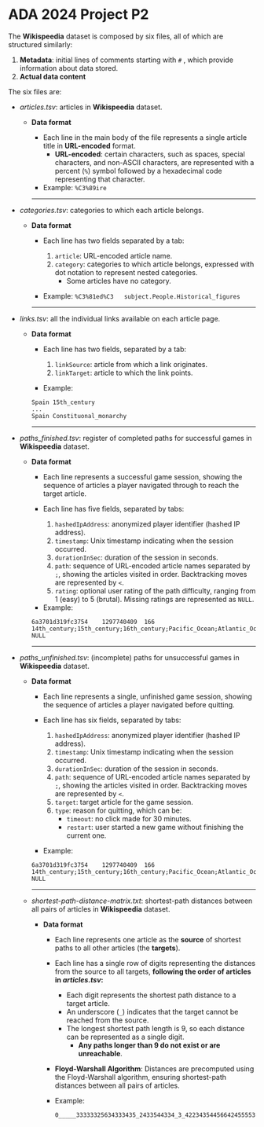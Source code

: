 # ADA 2024 Project P2

The **Wikispeedia** dataset is composed by six files, all of which are structured similarly:

1. **Metadata**: initial lines of comments starting with `#` , which provide information about data stored.
2. **Actual data content**

The six files are:

* *articles.tsv*: articles in **Wikispeedia** dataset.

  * **Data format**

    * Each line in the main body of the file represents a single article title in **URL-encoded** format.
      * **URL-encoded**: certain characters, such as spaces, special characters, and non-ASCII characters, are represented with a percent (`%`) symbol followed by a hexadecimal code representing that character.
    * Example: `%C3%89ire`

    ---
* *categories.tsv*: categories to which each article belongs.

  * **Data format**

    * Each line has two fields separated by a tab:

      1. `article`: URL-encoded article name.
      2. `category`: categories to which article belongs, expressed with dot notation to represent nested categories.
         * Some articles have no category.
    * Example: `%C3%81ed%C3   subject.People.Historical_figures`

    ---
* *links.tsv*: all the individual links available on each article page.

  * **Data format**

    * Each line has two fields, separated by a tab:

      1. `linkSource`: article from which a link originates.
      2. `linkTarget`:  article to which the link points.
    * Example:

    ```
    Spain 15th_century
    ...
    Spain Constituonal_monarchy

    ```
    ---
* *paths_finished.tsv*: register of completed paths for successful games in **Wikispeedia** dataset.

  * **Data format**

    * Each line represents a successful game session, showing the sequence of articles a player navigated through to reach the target article.
    * Each line has five fields, separated by tabs:

      1. `hashedIpAddress`: anonymized player identifier (hashed IP address).
      2. `timestamp`: Unix timestamp indicating when the session occurred.
      3. `durationInSec`: duration of the session in seconds.
      4. `path`: sequence of URL-encoded article names separated by `;`, showing the articles visited in order. Backtracking moves are represented by `<`.
      5. `rating`: optional user rating of the path difficulty, ranging from 1 (easy) to 5 (brutal). Missing ratings are represented as `NULL`.

    - Example:

    ```
    6a3701d319fc3754	1297740409	166	14th_century;15th_century;16th_century;Pacific_Ocean;Atlantic_Ocean;Accra;Africa;Atlantic_slave_trade;African_slave_trade	NULL
    ```
    ---
* *paths_unfinished.tsv*: (incomplete) paths for unsuccessful games in **Wikispeedia** dataset.

  * **Data format**

    * Each line represents a single, unfinished game session, showing the sequence of articles a player navigated before quitting.
    * Each line has six fields, separated by tabs:

      1. `hashedIpAddress`: anonymized player identifier (hashed IP address).
      2. `timestamp`: Unix timestamp indicating when the session occurred.
      3. `durationInSec`: duration of the session in seconds.
      4. `path`: sequence of URL-encoded article names separated by `;`, showing the articles visited in order. Backtracking moves are represented by `<`.
      5. `target`: target article for the game session.
      6. `type`: reason for quitting, which can be:
         - `timeout`: no click made for 30 minutes.
         - `restart`: user started a new game without finishing the current one.
    * Example:

    ```
    6a3701d319fc3754	1297740409	166	14th_century;15th_century;16th_century;Pacific_Ocean;Atlantic_Ocean;Accra;Africa;Atlantic_slave_trade;African_slave_trade	NULL
    ```
    ---
  * *shortest-path-distance-matrix.txt*: shortest-path distances between all pairs of articles in **Wikispeedia** dataset.

    * **Data format**
      * Each line represents one article as the **source** of shortest paths to all other articles (the **targets**).
      * Each line has a single row of digits representing the distances from the source to all targets, **following the order of articles in *articles.tsv*:**

        - Each digit represents the shortest path distance to a target article.
        - An underscore (`_`) indicates that the target cannot be reached from the source.
        - The longest shortest path length is 9, so each distance can be represented as a single digit.
          - **Any paths longer than 9 do not exist or are unreachable**.
      * **Floyd-Warshall Algorithm**: Distances are precomputed using the Floyd-Warshall algorithm, ensuring shortest-path distances between all pairs of articles.
      * Example:

        ```
        0_____33333325634333435_2433544334_3_42234354456642455553533242_4_33433_43_3343_3
        ```
